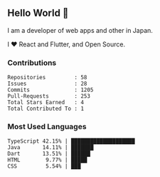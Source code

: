 ## Hello World 👋

I am a developer of web apps and other in Japan.

I ❤️ React and Flutter, and Open Source.

### Contributions

<!-- contributions start -->

    Repositories         : 58
    Issues               : 28
    Commits              : 1205
    Pull-Requests        : 253
    Total Stars Earned   : 4
    Total Contributed To : 1

<!-- contributions end -->

### Most Used Languages

<!-- most-used-languages start -->

    TypeScript 42.15% | ████████████████████
    Java       14.11% | ███████
    Dart       13.51% | ██████
    HTML        9.77% | █████
    CSS         5.54% | ███

<!-- most-used-languages end -->
